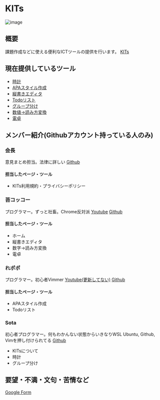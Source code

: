 # KITs 

![image](https://www.kits-tools.net/assets/images/logo.png)

## 概要
課題作成などに使える便利なICTツールの提供を行います。
[KITs](https://kits-tools.net/)

## 現在提供しているツール
- [時計](https://www.kits-tools.net/clock.html)
- [APAスタイル作成](https://www.kits-tools.net/apa.html)
- [縦書きエディタ](https://www.kits-tools.net/vertical.html)
- [Todoリスト](https://www.kits-tools.net/todo.html)
- [グループ分け](https://www.kits-tools.net/group.html)
- [数値→読み方変換](https://www.kits-tools.net/number.html)
- [電卓](https://www.kits-tools.net/calculator.html)

## メンバー紹介(Githubアカウント持っている人のみ)
### 会長
意見まとめ担当。法律に詳しい
[Github](https://github.com/Lapis-Lazward)
#### 担当したページ・ツール
- KITs利用規約・プライバシーポリシー
### 苔コッコー
プログラマー。ずっと社畜。Chrome反対派
[Youtube](https://www.youtube.com/@Koke-coco)
[Github](https://github.com/Kokecoco)
#### 担当したページ・ツール
- ホーム
- 縦書きエディタ
- 数字→読み方変換
- 電卓
### れポポ
プログラマー。初心者Vimmer
[Youtube(更新してない)](https://www.youtube.com/@repopo)
[Github](https://github.com/YouTuber-repopo)
#### 担当したページ・ツール
- APAスタイル作成
- Todoリスト
### Sota
初心者プログラマー。何もわかんない状態からいきなりWSL Ubuntu, Github, Vimを押し付けられてる
[Github](https://github.com/Sota000-1)
- KITsについて
- 時計
- グループ分け

## 要望・不満・文句・苦情など
[Google Form](https://docs.google.com/forms/d/e/1FAIpQLSfQ2HDfz_z1-7AvMsCKL42T2aQ3MfVlV3py0MHhBq5122tbOw/formrestricted)
